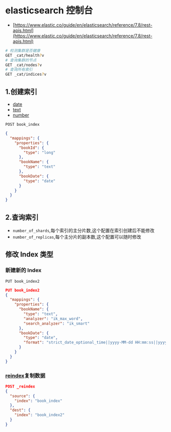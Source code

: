 # elasticsearch 控制台

- [https://www.elastic.co/guide/en/elasticsearch/reference/7.8/rest-apis.html](https://www.elastic.co/guide/en/elasticsearch/reference/7.8/rest-apis.html)

```bash
# 检测集群是否健康
GET _cat/health?v
# 查询集群的节点
GET _cat/nodes?v
# 查询所有索引
GET _cat/indices?v
```

## 1.创建索引

- [date](https://www.elastic.co/guide/en/elasticsearch/reference/current/date.html)
- [text](https://www.elastic.co/guide/en/elasticsearch/reference/current/text.html)
- [number](https://www.elastic.co/guide/en/elasticsearch/reference/current/number.html)

`POST book_index`

```json
{
  "mappings": {
    "properties": {
      "bookId": {
        "type": "long"
      },
      "bookName": {
        "type": "text"
      },
      "bookDate": {
        "type": "date"
      }
    }
  }
}
```

## 2.查询索引

- `number_of_shards`,每个索引的主分片数,这个配置在索引创建后不能修改
- `number_of_replicas`,每个主分片的副本数,这个配置可以随时修改

## 修改 Index 类型

### 新建新的 Index

`PUT book_index2`

```json
PUT book_index2
{
  "mappings": {
    "properties": {
      "bookName": {
        "type": "text",
        "analyzer": "ik_max_word",
        "search_analyzer": "ik_smart"
      },
      "bookDate": {
        "type": "date",
        "format": "strict_date_optional_time||yyyy-MM-dd HH:mm:ss||yyyy-MM-dd||epoch_millis"
      }
    }
  }
}
```

### [reindex](https://www.elastic.co/guide/en/elasticsearch/reference/7.8/docs-reindex.html)复制数据

```json
POST _reindex
{
  "source": {
    "index": "book_index"
  },
  "dest": {
    "index": "book_index2"
  }
}
```
